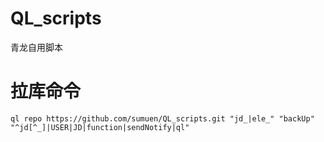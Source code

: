 # QL_scripts
青龙自用脚本

# 拉库命令
```
ql repo https://github.com/sumuen/QL_scripts.git "jd_|ele_" "backUp" "^jd[^_]|USER|JD|function|sendNotify|ql"

```